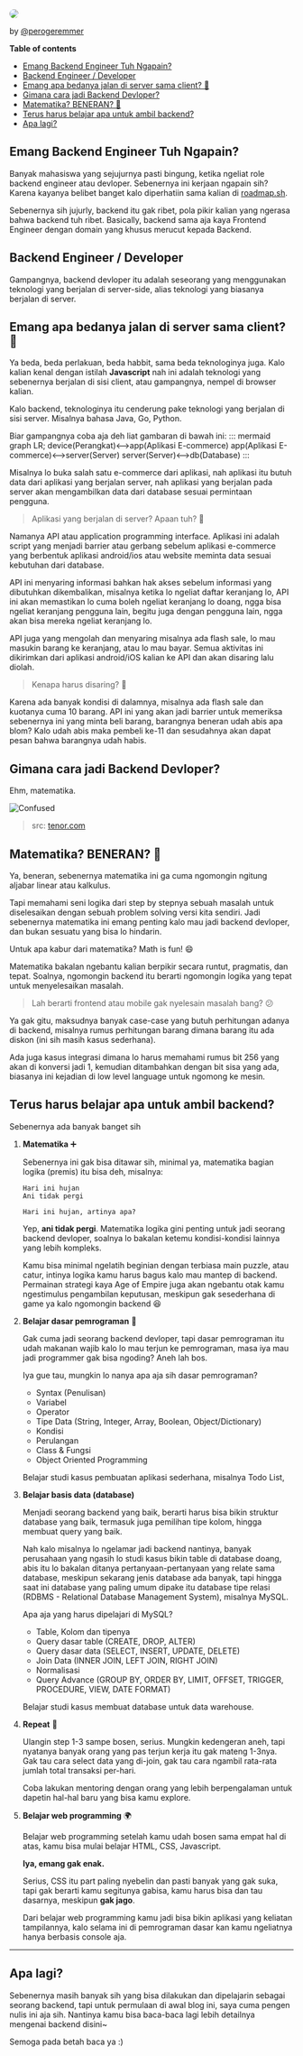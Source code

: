 <img src="assets/cb5486f8-521d-4fb5-b6a1-db315c26156a.png" style="border-radius:10px;" />

<br/>

by [@perogeremmer](https://twitter.com/perogeremmer)

**Table of contents**

- [Emang Backend Engineer Tuh Ngapain?](#emang-backend-engineer-tuh-ngapain)
- [Backend Engineer / Developer](#backend-engineer--developer)
- [Emang apa bedanya jalan di server sama client? 🤔](#emang-apa-bedanya-jalan-di-server-sama-client-)
- [Gimana cara jadi Backend Devloper?](#gimana-cara-jadi-backend-devloper)
- [Matematika? BENERAN? 🤯](#matematika-beneran-)
- [Terus harus belajar apa untuk ambil backend?](#terus-harus-belajar-apa-untuk-ambil-backend)
- [Apa lagi?](#apa-lagi)

## Emang Backend Engineer Tuh Ngapain?

Banyak mahasiswa yang sejujurnya pasti bingung, ketika ngeliat role backend engineer atau devloper. Sebenernya ini kerjaan ngapain sih? Karena kayanya belibet banget kalo diperhatiin sama kalian di [roadmap.sh](https://roadmap.sh/backend).

Sebenernya sih jujurly, backend itu gak ribet, pola pikir kalian yang ngerasa bahwa backend tuh ribet. Basically, backend sama aja kaya Frontend Engineer dengan domain yang khusus merucut kepada Backend.

## Backend Engineer / Developer

Gampangnya, backend devloper itu adalah seseorang yang menggunakan teknologi yang berjalan di server-side, alias teknologi yang biasanya berjalan di server.

## Emang apa bedanya jalan di server sama client? 🤔

Ya beda, beda perlakuan, beda habbit, sama beda teknologinya juga. Kalo kalian kenal dengan istilah **Javascript** nah ini adalah teknologi yang sebenernya berjalan di sisi client, atau gampangnya, nempel di browser kalian.

Kalo backend, teknologinya itu cenderung pake teknologi yang berjalan di sisi server. Misalnya bahasa Java, Go, Python.

Biar gampangnya coba aja deh liat gambaran di bawah ini:
::: mermaid
graph LR;
    device(Perangkat)<-->app(Aplikasi E-commerce)
    app(Aplikasi E-commerce)<-->server(Server)
    server(Server)<-->db(Database)
:::

Misalnya lo buka salah satu e-commerce dari aplikasi, nah aplikasi itu butuh data dari aplikasi yang berjalan server, nah aplikasi yang berjalan pada server akan mengambilkan data dari database sesuai permintaan pengguna.

> Aplikasi yang berjalan di server? Apaan tuh? 🤔

Namanya API atau application programming interface. Aplikasi ini adalah script yang menjadi barrier atau gerbang sebelum aplikasi e-commerce yang berbentuk aplikasi android/ios atau website meminta data sesuai kebutuhan dari database.

API ini menyaring informasi bahkan hak akses sebelum informasi yang dibutuhkan dikembalikan, misalnya ketika lo ngeliat daftar keranjang lo, API ini akan memastikan lo cuma boleh ngeliat keranjang lo doang, ngga bisa ngeliat keranjang pengguna lain, begitu juga dengan pengguna lain, ngga akan bisa mereka ngeliat keranjang lo.

API juga yang mengolah dan menyaring misalnya ada flash sale, lo mau masukin barang ke keranjang, atau lo mau bayar. Semua aktivitas ini dikirimkan dari aplikasi android/iOS kalian ke API dan akan disaring lalu diolah.

> Kenapa harus disaring? 🤔

Karena ada banyak kondisi di dalamnya, misalnya ada flash sale dan kuotanya cuma 10 barang. API ini yang akan jadi barrier untuk memeriksa sebenernya ini yang minta beli barang, barangnya beneran udah abis apa blom? Kalo udah abis maka pembeli ke-11 dan sesudahnya akan dapat pesan bahwa barangnya udah habis.

## Gimana cara jadi Backend Devloper?

Ehm, matematika.

![Confused](https://media.tenor.com/hC-8vSSpzI8AAAAC/calculation-math.gif)
> src: [tenor.com](https://tenor.com)

## Matematika? BENERAN? 🤯

Ya, beneran, sebenernya matematika ini ga cuma ngomongin ngitung aljabar linear atau kalkulus.

Tapi memahami seni logika dari step by stepnya sebuah masalah untuk diselesaikan dengan sebuah problem solving versi kita sendiri. Jadi sebenernya matematika ini emang penting kalo mau jadi backend devloper, dan bukan sesuatu yang bisa lo hindarin.

Untuk apa kabur dari matematika? Math is fun! :smile:

Matematika bakalan ngebantu kalian berpikir secara runtut, pragmatis, dan tepat. Soalnya, ngomongin backend itu berarti ngomongin logika yang tepat untuk menyelesaikan masalah.

> Lah berarti frontend atau mobile gak nyelesain masalah bang? 😕

Ya gak gitu, maksudnya banyak case-case yang butuh perhitungan adanya di backend, misalnya rumus perhitungan barang dimana barang itu ada diskon (ini sih masih kasus sederhana).

Ada juga kasus integrasi dimana lo harus memahami rumus bit 256 yang akan di konversi jadi 1, kemudian ditambahkan dengan bit sisa yang ada, biasanya ini kejadian di low level language untuk ngomong ke mesin.

## Terus harus belajar apa untuk ambil backend?

Sebenernya ada banyak banget sih

1. **Matematika** ➕

   Sebenernya ini gak bisa ditawar sih, minimal ya, matematika bagian logika (premis) itu bisa deh, misalnya:

   ```
   Hari ini hujan
   Ani tidak pergi

   Hari ini hujan, artinya apa?
   ```

   Yep, **ani tidak pergi**. Matematika logika gini penting untuk jadi seorang backend devloper, soalnya lo bakalan ketemu kondisi-kondisi lainnya yang lebih kompleks.

   Kamu bisa minimal ngelatih beginian dengan terbiasa main puzzle, atau catur, intinya logika kamu harus bagus kalo mau mantep di backend. Permainan strategi kaya Age of Empire juga akan ngebantu otak kamu ngestimulus pengambilan keputusan, meskipun gak sesederhana di game ya kalo ngomongin backend 😆

2. **Belajar dasar pemrograman** 📑

   Gak cuma jadi seorang backend devloper, tapi dasar pemrograman itu udah makanan wajib kalo lo mau terjun ke pemrograman, masa iya mau jadi programmer gak bisa ngoding? Aneh lah bos.

   Iya gue tau, mungkin lo nanya apa aja sih dasar pemrograman?

   - Syntax (Penulisan)
   - Variabel
   - Operator
   - Tipe Data (String, Integer, Array, Boolean, Object/Dictionary)
   - Kondisi
   - Perulangan
   - Class & Fungsi
   - Object Oriented Programming

   Belajar studi kasus pembuatan aplikasi sederhana, misalnya Todo List,

3. **Belajar basis data (database)**

   Menjadi seorang backend yang baik, berarti harus bisa bikin struktur database yang baik, termasuk juga pemilihan tipe kolom, hingga membuat query yang baik.

   Nah kalo misalnya lo ngelamar jadi backend nantinya, banyak perusahaan yang ngasih lo studi kasus bikin table di database doang, abis itu lo bakalan ditanya pertanyaan-pertanyaan yang relate sama database, meskipun sekarang jenis database ada banyak, tapi hingga saat ini database yang paling umum dipake itu database tipe relasi (RDBMS - Relational Database Management System), misalnya MySQL.

   Apa aja yang harus dipelajari di MySQL?

   - Table, Kolom dan tipenya
   - Query dasar table (CREATE, DROP, ALTER)
   - Query dasar data (SELECT, INSERT, UPDATE, DELETE)
   - Join Data (INNER JOIN, LEFT JOIN, RIGHT JOIN)
   - Normalisasi
   - Query Advance (GROUP BY, ORDER BY, LIMIT, OFFSET, TRIGGER, PROCEDURE, VIEW, DATE FORMAT)

   Belajar studi kasus membuat database untuk data warehouse.

4. **Repeat** 🔁

   Ulangin step 1-3 sampe bosen, serius. Mungkin kedengeran aneh, tapi nyatanya banyak orang yang pas terjun kerja itu gak mateng 1-3nya. Gak tau cara select data yang di-join, gak tau cara ngambil rata-rata jumlah total transaksi per-hari.

   Coba lakukan mentoring dengan orang yang lebih berpengalaman untuk dapetin hal-hal baru yang bisa kamu explore.

5. **Belajar web programming** 🌍

   Belajar web programming setelah kamu udah bosen sama empat hal di atas, kamu bisa mulai belajar HTML, CSS, Javascript.

   **Iya, emang gak enak.**

   Serius, CSS itu part paling nyebelin dan pasti banyak yang gak suka, tapi gak berarti kamu segitunya gabisa, kamu harus bisa dan tau dasarnya, meskipun **gak jago**.

   Dari belajar web programming kamu jadi bisa bikin aplikasi yang keliatan tampilannya, kalo selama ini di pemrograman dasar kan kamu ngeliatnya hanya berbasis console aja.

<hr/>

## Apa lagi?

Sebenernya masih banyak sih yang bisa dilakukan dan dipelajarin sebagai seorang backend, tapi untuk permulaan di awal blog ini, saya cuma pengen nulis ini aja sih. Nantinya kamu bisa baca-baca lagi lebih detailnya mengenai backend disini~

Semoga pada betah baca ya :)
